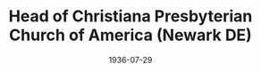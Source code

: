 ---
date: &id001 1936-07-29
end_date: null
location:
  address: null
  city: Newark
  state: DE
minister:
- end: 1936-12-31
  name: Henry Welbon
  start: 1936-01-01
  type: Pastor
ministers:
- Henry Welbon
name: Head of Christiana Presbyterian Church of America
names: null
origination_date: *id001
raw_data: "DE Newark\nHead of Christiana Presbyterian Church of America (July 29,\
  \ 1936\u2013October 1936)\nPastor: Henry Welbon, 1936"
received_from: null
states:
- DE
status:
  active: false
  end_date: null
  reason: null
  received_from: null
  withdrawal_to: null
title: Head of Christiana Presbyterian Church of America (Newark DE)
year_established:
- 1936

---
